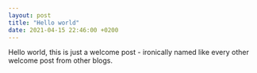 ```yaml
---
layout: post
title: "Hello world"
date: 2021-04-15 22:46:00 +0200
---
```


Hello world, this is just a welcome post - ironically named like every other welcome post from other blogs.